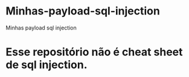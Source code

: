 # Minhas-payload-sql-injection
Minhas payload sql injection

# Esse repositório não é cheat sheet de sql injection.
